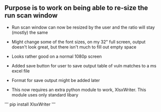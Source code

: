 ## Purpose is to work on being able to re-size the run scan window

- Run scan window can now be resized by the user and the ratio will stay (mostly) the same

- Might change some of the font sizes, on my 32" full screen, output doesn't look great, but there isn't much to fill out empty space

- Looks rather good on a normal 1080p screen

- Added save button for user to save output table of vuln matches to a ms excel file

- Format for save output might be added later

- This now requires an extra python module to work, XlsxWriter. This module uses only standard libary

'''
pip install XlsxWriter
'''
